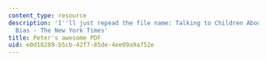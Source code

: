 ```yaml
---
content_type: resource
description: 'I''ll just repead the file name: Talking to Children About Anti-Asian
  Bias - The New York Times'
title: Peter's awesome PDF
uid: e0d18289-b5cb-42f7-85de-4ee09a9a752e
---
```

